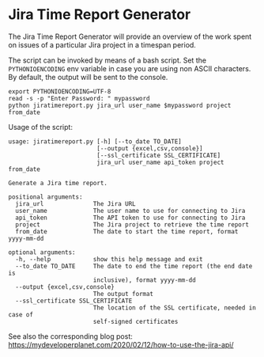 Jira Time Report Generator
==========================

The Jira Time Report Generator will provide an overview of the work spent on issues of a particular Jira project in a 
timespan period.

The script can be invoked by means of a bash script. Set the `PYTHONIOENCODING` env variable in case you are using non ASCII characters.
By default, the output will be sent to the console.

    export PYTHONIOENCODING=UTF-8  
    read -s -p "Enter Password: " mypassword
    python jiratimereport.py jira_url user_name $mypassword project from_date

Usage of the script:

    usage: jiratimereport.py [-h] [--to_date TO_DATE]
                             [--output {excel,csv,console}]
                             [--ssl_certificate SSL_CERTIFICATE]
                             jira_url user_name api_token project from_date
    
    Generate a Jira time report.
    
    positional arguments:
      jira_url              The Jira URL
      user_name             The user name to use for connecting to Jira
      api_token             The API token to use for connecting to Jira
      project               The Jira project to retrieve the time report
      from_date             The date to start the time report, format yyyy-mm-dd
    
    optional arguments:
      -h, --help            show this help message and exit
      --to_date TO_DATE     The date to end the time report (the end date is
                            inclusive), format yyyy-mm-dd
      --output {excel,csv,console}
                            The output format
      --ssl_certificate SSL_CERTIFICATE
                            The location of the SSL certificate, needed in case of
                            self-signed certificates
                            
See also the corresponding blog post: https://mydeveloperplanet.com/2020/02/12/how-to-use-the-jira-api/
